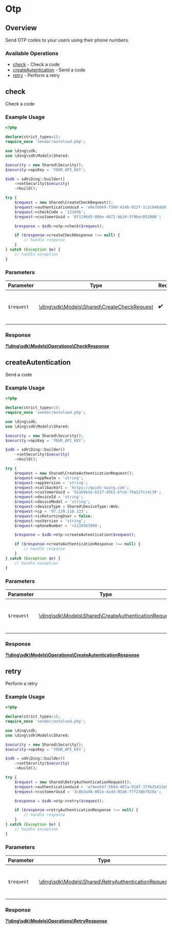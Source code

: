 # Otp


## Overview

Send OTP codes to your users using their phone numbers.

### Available Operations

* [check](#check) - Check a code
* [createAutentication](#createautentication) - Send a code
* [retry](#retry) - Perform a retry

## check

Check a code

### Example Usage

```php
<?php

declare(strict_types=1);
require_once 'vendor/autoload.php';

use \ding\sdk;
use \ding\sdk\Models\Shared;

$security = new Shared\Security();
$security->apiKey = 'YOUR_API_KEY';

$sdk = sdk\Ding::builder()
    ->setSecurity($security)
    ->build();

try {
    $request = new Shared\CreateCheckRequest();
    $request->authenticationUuid = 'e0e7b0e9-739d-424b-922f-1c2cb48ab077';
    $request->checkCode = '123456';
    $request->customerUuid = '8f1196d5-806e-4b71-9b24-5f96ec052808';

    $response = $sdk->otp->check($request);

    if ($response->createCheckResponse !== null) {
        // handle response
    }
} catch (Exception $e) {
    // handle exception
}
```

### Parameters

| Parameter                                                                               | Type                                                                                    | Required                                                                                | Description                                                                             |
| --------------------------------------------------------------------------------------- | --------------------------------------------------------------------------------------- | --------------------------------------------------------------------------------------- | --------------------------------------------------------------------------------------- |
| `$request`                                                                              | [\ding\sdk\Models\Shared\CreateCheckRequest](../../Models/Shared/CreateCheckRequest.md) | :heavy_check_mark:                                                                      | The request object to use for the request.                                              |


### Response

**[?\ding\sdk\Models\Operations\CheckResponse](../../Models/Operations/CheckResponse.md)**


## createAutentication

Send a code

### Example Usage

```php
<?php

declare(strict_types=1);
require_once 'vendor/autoload.php';

use \ding\sdk;
use \ding\sdk\Models\Shared;

$security = new Shared\Security();
$security->apiKey = 'YOUR_API_KEY';

$sdk = sdk\Ding::builder()
    ->setSecurity($security)
    ->build();

try {
    $request = new Shared\CreateAuthenticationRequest();
    $request->appRealm = 'string';
    $request->appVersion = 'string';
    $request->callbackUrl = 'https://quiet-swing.com';
    $request->customerUuid = '92ab9e1e-b217-45b1-bfcb-79a32fcc4c39';
    $request->deviceId = 'string';
    $request->deviceModel = 'string';
    $request->deviceType = Shared\DeviceType::Web;
    $request->ip = '97.139.118.123';
    $request->isReturningUser = false;
    $request->osVersion = 'string';
    $request->phoneNumber = '+1234567890';

    $response = $sdk->otp->createAutentication($request);

    if ($response->createAuthenticationResponse !== null) {
        // handle response
    }
} catch (Exception $e) {
    // handle exception
}
```

### Parameters

| Parameter                                                                                                 | Type                                                                                                      | Required                                                                                                  | Description                                                                                               |
| --------------------------------------------------------------------------------------------------------- | --------------------------------------------------------------------------------------------------------- | --------------------------------------------------------------------------------------------------------- | --------------------------------------------------------------------------------------------------------- |
| `$request`                                                                                                | [\ding\sdk\Models\Shared\CreateAuthenticationRequest](../../Models/Shared/CreateAuthenticationRequest.md) | :heavy_check_mark:                                                                                        | The request object to use for the request.                                                                |


### Response

**[?\ding\sdk\Models\Operations\CreateAutenticationResponse](../../Models/Operations/CreateAutenticationResponse.md)**


## retry

Perform a retry

### Example Usage

```php
<?php

declare(strict_types=1);
require_once 'vendor/autoload.php';

use \ding\sdk;
use \ding\sdk\Models\Shared;

$security = new Shared\Security();
$security->apiKey = 'YOUR_API_KEY';

$sdk = sdk\Ding::builder()
    ->setSecurity($security)
    ->build();

try {
    $request = new Shared\RetryAuthenticationRequest();
    $request->authenticationUuid = 'a74ee547-564d-487a-91df-37fb25413a91';
    $request->customerUuid = '3c8b3a46-881e-4cdd-93a6-f7f238bf020a';

    $response = $sdk->otp->retry($request);

    if ($response->retryAuthenticationResponse !== null) {
        // handle response
    }
} catch (Exception $e) {
    // handle exception
}
```

### Parameters

| Parameter                                                                                               | Type                                                                                                    | Required                                                                                                | Description                                                                                             |
| ------------------------------------------------------------------------------------------------------- | ------------------------------------------------------------------------------------------------------- | ------------------------------------------------------------------------------------------------------- | ------------------------------------------------------------------------------------------------------- |
| `$request`                                                                                              | [\ding\sdk\Models\Shared\RetryAuthenticationRequest](../../Models/Shared/RetryAuthenticationRequest.md) | :heavy_check_mark:                                                                                      | The request object to use for the request.                                                              |


### Response

**[?\ding\sdk\Models\Operations\RetryResponse](../../Models/Operations/RetryResponse.md)**


